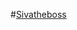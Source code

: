 #[Sivatheboss](https://t.me/Sivatheboss)

<html>
<body>
<h1><font face="impact" color="red"" i learning html</font><h1>
</body>
</html>
